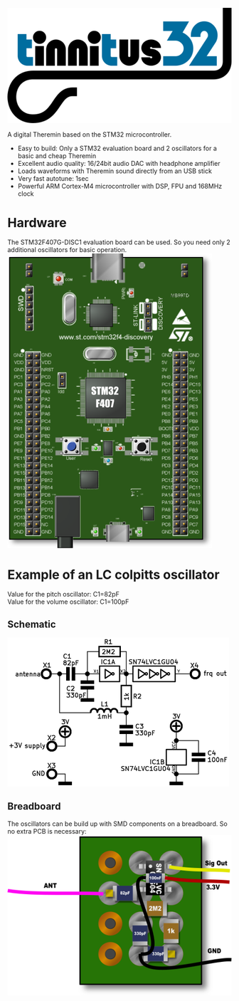 ![tinnitus32](pics/tinnitus32_logo.png "logo")

A digital Theremin based on the STM32 microcontroller.

* Easy to build: Only a STM32 evaluation board and 2 oscillators for a basic
and cheap Theremin
* Excellent audio quality: 16/24bit audio DAC with headphone amplifier
* Loads waveforms with Theremin sound directly from an USB stick
* Very fast autotune: 1sec
* Powerful ARM Cortex-M4 microcontroller with DSP, FPU and 168MHz clock

# Hardware
The STM32F407G-DISC1 evaluation board can be used.
So you need only 2 additional oscillators for basic operation.  
![tinnitus32](pics/stm32F407_disco.png "STM32F407G-DISC1")

# Example of an LC colpitts oscillator 
Value for the pitch oscillator: C1=82pF  
Value for the volume oscillator: C1=100pF  
## Schematic
![tinnitus32](pics/tinnitus32_osc_sch.png "tinnitus32 oscillator schematic")

## Breadboard
The oscillators can be build up with SMD components on a breadboard.
So no extra PCB is necessary:  
![tinnitus32](pics/tinnitus32_osc_pcb.png "tinnitus32 oscillator build on a breadboard")
